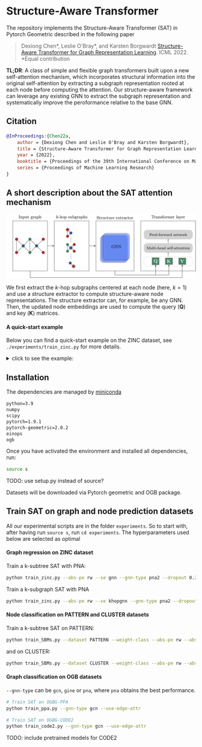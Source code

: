 # Structure-Aware Transformer

The repository implements the Structure-Aware Transformer (SAT) in Pytorch Geometric described in the following paper

>Dexiong Chen*, Leslie O'Bray*, and Karsten Borgwardt
[Structure-Aware Transformer for Graph Representation Learning][1]. ICML 2022.
<br/>*Equal contribution

**TL;DR**: A class of simple and flexible graph transformers built upon a new self-attention mechanism, which incorporates structural information into the original self-attention by extracting a subgraph representation rooted at each node before computing the attention. Our structure-aware framework can leverage any existing GNN to extract the subgraph representation and systematically improve the peroformance relative to the base GNN.

## Citation


```bibtex
@InProceedings:{Chen22a,
	author = {Dexiong Chen and Leslie O'Bray and Karsten Borgwardt},
	title = {Structure-Aware Transformer for Graph Representation Learning},
	year = {2022},
	booktitle = {Proceedings of the 39th International Conference on Machine Learning~(ICML)},
	series = {Proceedings of Machine Learning Research}
}
```



## A short description about the SAT attention mechanism

![Overview figure](Overview.png)

We first extract the $k$-hop subgraphs centered at each node (here, $k=1$) and use a structure extractor to compute structure-aware node representations. The structure extractor can, for example, be any GNN. Then, the updated node embeddings  are used to compute the query ($\mathbf{Q}$) and key ($\mathbf{K}$) matrices.

#### A quick-start example

Below you can find a quick-start example on the ZINC dataset, see `./experiments/train_zinc.py` for more details.

<details><summary>click to see the example:</summary>

```python
import torch
from torch_geometric import datasets
from torch_geometric.loader import DataLoader
from sat.data import GraphDataset
from sat import GraphTransformer

# Load the ZINC dataset using our wrapper GraphDataset,
# which automatically creates the fully connected graph.
# For datasets with large graph, we recommend setting return_complete_index=False
# leading to faster computation
dset = datasets.ZINC('./datasets/ZINC', subset=True, split='train')
dset = GraphDataset(dset)

# Create a PyG data loader
train_loader = DataLoader(dset, batch_size=16, shuffle=True)

# Create a SAT model
dim_hidden = 16
gnn_type = 'gcn' # use GCN as the structure extractor
k_hop = 2 # use a 2-layer GCN

model = GraphTransformer(
    in_size=28, # number of node labels for ZINC
    num_class=1, # regression task
    d_model=dim_hidden,
    dim_feedforward=2 * dim_hidden,
    num_layers=2,
    batch_norm=True,
    gnn_type='gcn', # use GCN as the structure extractor
    use_edge_attr=True,
    num_edge_features=4, # number of edge labels
    edge_dim=dim_hidden,
    k_hop=k_hop,
    se='gnn', # we use the k-subtree structure extractor
    global_pool='add'
)

for data in train_loader:
    output = model(data) # batch_size x 1
    break
```
</details>

## Installation

The dependencies are managed by [miniconda][2]

```
python=3.9
numpy
scipy
pytorch=1.9.1
pytorch-geometric=2.0.2
einops
ogb
```

Once you have activated the environment and installed all dependencies, run:

```bash
source s
```
TODO: use setup.py instead of source?

Datasets will be downloaded via Pytorch geometric and OGB package.

## Train SAT on graph and node prediction datasets

All our experimental scripts are in the folder `experiments`. So to start with, after having run `source s`, run `cd experiments`. The hyperparameters used below are selected as optimal

#### Graph regression on ZINC dataset

Train a k-subtree SAT with PNA:
```bash
python train_zinc.py --abs-pe rw --se gnn --gnn-type pna2 --dropout 0.3 --k-hop 3 --use-edge-attr
```

Train a k-subgraph SAT with PNA
```bash
python train_zinc.py --abs-pe rw --se khopgnn --gnn-type pna2 --dropout 0.2 --k-hop 3 --use-edge-attr
```

#### Node classification on PATTERN and CLUSTER datasets

Train a k-subtree SAT on PATTERN:
```bash
python train_SBMs.py --dataset PATTERN --weight-class --abs-pe rw --abs-pe-dim 7 --se gnn --gnn-type pna3 --dropout 0.2 --k-hop 3 --num-layers 6 --lr 0.0003
```

and on CLUSTER:
```bash
python train_SBMs.py --dataset CLUSTER --weight-class --abs-pe rw --abs-pe-dim 3 --se gnn --gnn-type pna2 --dropout 0.4 --k-hop 3 --num-layers 16 --dim-hidden 48 --lr 0.0005
```

#### Graph classification on OGB datasets

`--gnn-type` can be `gcn`, `gine` or `pna`, where `pna` obtains the best performance.

```bash
# Train SAT on OGBG-PPA
python train_ppa.py --gnn-type gcn --use-edge-attr
```

```bash
# Train SAT on OGBG-CODE2
python train_code2.py --gnn-type gcn --use-edge-attr
```

TODO: include pretrained models for CODE2


[1]: https://arxiv.org/abs/2202.03036
[2]: https://conda.io/miniconda.html
